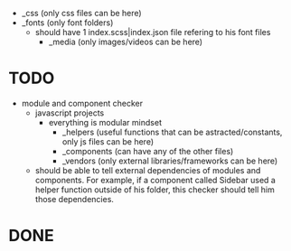 - _css (only css files can be here)
- _fonts (only font folders)
  - should have 1 index.scss|index.json file refering to his font files
      - _media (only images/videos can be here)

# TODO
- module and component checker
  - javascript projects
    - everything is modular mindset
      - _helpers (useful functions that can be astracted/constants, only js files can be here)
      - _components (can have any of the other files)
      - _vendors (only external libraries/frameworks can be here)
  - should be able to tell external dependencies of modules and components.
    For example, if a component called Sidebar used a helper function outside
    of his folder, this checker should tell him those dependencies.

# DONE
